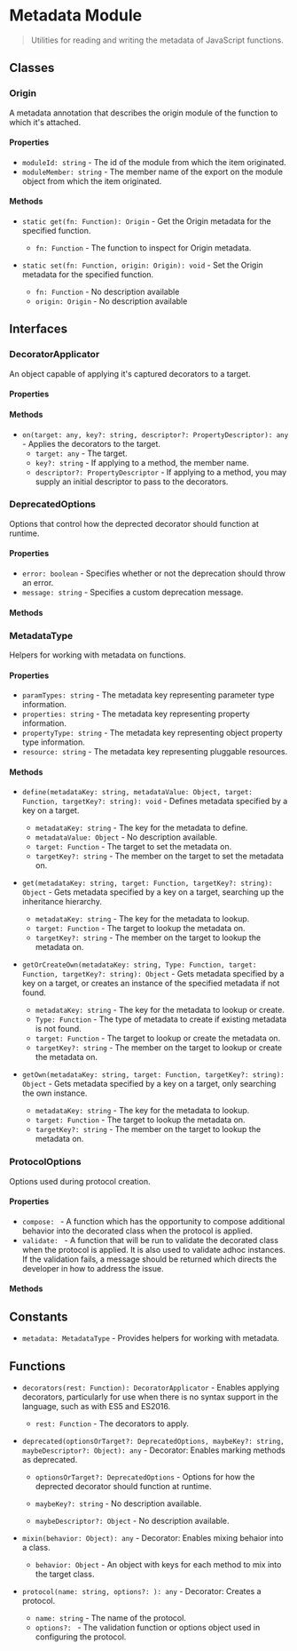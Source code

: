 # Metadata Module

> Utilities for reading and writing the metadata of JavaScript functions.

## Classes


### Origin

A metadata annotation that describes the origin module of the function to which it&#x27;s attached.

#### Properties

* `moduleId: string` - The id of the module from which the item originated.
* `moduleMember: string` - The member name of the export on the module object from which the item originated.

#### Methods


* `static get(fn: Function): Origin` - Get the Origin metadata for the specified function.
  * `fn: Function` - The function to inspect for Origin metadata.


* `static set(fn: Function, origin: Origin): void` - Set the Origin metadata for the specified function.
  * `fn: Function` - No description available
  * `origin: Origin` - No description available



## Interfaces


### DecoratorApplicator

An object capable of applying it&#x27;s captured decorators to a target.

#### Properties


#### Methods


* `on(target: any, key?: string, descriptor?: PropertyDescriptor): any` - Applies the decorators to the target.
  * `target: any` - The target.
  * `key?: string` - If applying to a method, the member name.
  * `descriptor?: PropertyDescriptor` - If applying to a method, you may supply an initial descriptor to pass to the decorators.




### DeprecatedOptions

Options that control how the deprected decorator should function at runtime.

#### Properties

* `error: boolean` - Specifies whether or not the deprecation should throw an error.
* `message: string` - Specifies a custom deprecation message.

#### Methods



### MetadataType

Helpers for working with metadata on functions.

#### Properties

* `paramTypes: string` - The metadata key representing parameter type information.
* `properties: string` - The metadata key representing property information.
* `propertyType: string` - The metadata key representing object property type information.
* `resource: string` - The metadata key representing pluggable resources.

#### Methods


* `define(metadataKey: string, metadataValue: Object, target: Function, targetKey?: string): void` - Defines metadata specified by a key on a target.
  * `metadataKey: string` - The key for the metadata to define.
  * `metadataValue: Object` - No description available.
  * `target: Function` - The target to set the metadata on.
  * `targetKey?: string` - The member on the target to set the metadata on.



* `get(metadataKey: string, target: Function, targetKey?: string): Object` - Gets metadata specified by a key on a target, searching up the inheritance hierarchy.
  * `metadataKey: string` - The key for the metadata to lookup.
  * `target: Function` - The target to lookup the metadata on.
  * `targetKey?: string` - The member on the target to lookup the metadata on.



* `getOrCreateOwn(metadataKey: string, Type: Function, target: Function, targetKey?: string): Object` - Gets metadata specified by a key on a target, or creates an instance of the specified metadata if not found.
  * `metadataKey: string` - The key for the metadata to lookup or create.
  * `Type: Function` - The type of metadata to create if existing metadata is not found.
  * `target: Function` - The target to lookup or create the metadata on.
  * `targetKey?: string` - The member on the target to lookup or create the metadata on.



* `getOwn(metadataKey: string, target: Function, targetKey?: string): Object` - Gets metadata specified by a key on a target, only searching the own instance.
  * `metadataKey: string` - The key for the metadata to lookup.
  * `target: Function` - The target to lookup the metadata on.
  * `targetKey?: string` - The member on the target to lookup the metadata on.




### ProtocolOptions

Options used during protocol creation.

#### Properties

* `compose: ` - A function which has the opportunity to compose additional behavior into the decorated class when the protocol is applied.
* `validate: ` - A function that will be run to validate the decorated class when the protocol is applied. It is also used to validate adhoc instances.
If the validation fails, a message should be returned which directs the developer in how to address the issue.

#### Methods



## Constants

* `metadata: MetadataType` - Provides helpers for working with metadata.

## Functions


* `decorators(rest: Function): DecoratorApplicator` - Enables applying decorators, particularly for use when there is no syntax support in the language, such as with ES5 and ES2016.
  * `rest: Function` - The decorators to apply.



* `deprecated(optionsOrTarget?: DeprecatedOptions, maybeKey?: string, maybeDescriptor?: Object): any` - Decorator: Enables marking methods as deprecated.
  * `optionsOrTarget?: DeprecatedOptions` - Options for how the deprected decorator should function at runtime.

  * `maybeKey?: string` - No description available.
  * `maybeDescriptor?: Object` - No description available.


* `mixin(behavior: Object): any` - Decorator: Enables mixing behaior into a class.
  * `behavior: Object` - An object with keys for each method to mix into the target class.



* `protocol(name: string, options?: ): any` - Decorator: Creates a protocol.
  * `name: string` - The name of the protocol.
  * `options?: ` - The validation function or options object used in configuring the protocol.


